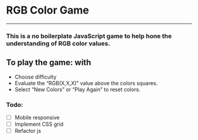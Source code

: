 # RGB Color Game
- - - -

### This is a no boilerplate JavaScript game to help hone the understanding of RGB color values. 

## To play the game: with 
* Choose difficulty
* Evaluate the “RGB(X,X,X)” value above the colors squares.
* Select “New Colors” or “Play Again” to reset colors.

### Todo: 
- [ ] Mobile responsive
- [ ] Implement CSS grid
- [ ] Refactor js
